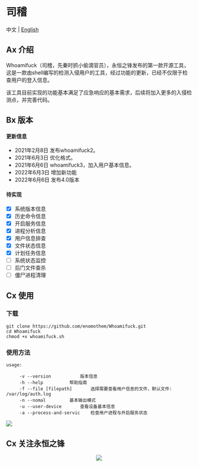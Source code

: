 # 司稽

中文 | [English](https://github.com/enomothem/Whoamifuck/blob/main/README-EN.md) 

## Ax 介绍
<p>Whoamifuck（司稽，先秦时抓小偷滴官员），永恒之锋发布的第一款开源工具，这是一款由shell编写的检测入侵用户的工具，经过功能的更新，已经不仅限于检查用户的登入信息。</p>
<p>该工具目前实现的功能基本满足了应急响应的基本需求，后续将加入更多的入侵检测点，并完善代码。</p>


## Bx 版本
#### 更新信息

 * 2021年2月8日 发布whoamifuck2。
 * 2021年6月3日 优化格式。
 * 2021年6月6日 whoamifuck3，加入用户基本信息。
 * 2022年6月3日 增加新功能
 * 2022年6月6日 发布4.0版本

#### 待实现

- [x] 系统版本信息
- [x] 历史命令信息
- [x] 开启服务信息
- [x] 进程分析信息
- [x] 用户信息排查
- [x] 文件状态信息
- [x] 计划任务信息
- [ ] 系统状态监控
- [ ] 后门文件查杀
- [ ] 僵尸进程清理

## Cx 使用
### 下载
```
git clone https://github.com/enomothem/Whoamifuck.git
cd Whoamifuck
chmod +x whoamifuck.sh
```
### 使用方法
```
usage:  

	 -v --version			版本信息
 	 -h --help			帮助指南
	 -f --file [filepath]		选择需要查看用户信息的文件，默认文件: /var/log/auth.log
	 -n --nomal			基本输出模式
	 -u --user-device		查看设备基本信息
	 -a --process-and-servic	检查用户进程与开启服务状态

```
![](https://lit.enomothem.com/zhixinghe/20220604233640.png)

## Cx 关注永恒之锋
<p align="center">
  <img src="https://lit.enomothem.com/zhixinghe/20220528141025.jfif">
</p>
